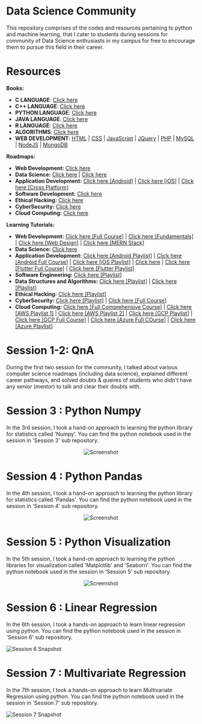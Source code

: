 # Data Science Community
This repository comprises of the codes and resources pertaining to python and machine learning, that I cater to students during sessions for community of Data Science enthusiasts in my campus for free to encourage them to pursue this field in their career.

# Resources


**Books:**

- **C LANGUAGE**: <a href="https://goalkicker.com/CBook/" target="_blank">Click here</a>
- **C++ LANGUAGE**: <a href="https://goalkicker.com/CPlusPlusBook/" target="_blank">Click here</a>
- **PYTHON LANGUAGE**: <a href="https://goalkicker.com/PythonBook/" target="_blank">Click here</a>
- **JAVA LANGUAGE**: <a href="https://goalkicker.com/JavaBook/" target="_blank">Click here</a>
- **R LANGUAGE**: <a href="https://goalkicker.com/RBook/" target="_blank">Click here</a>
- **ALGORITHMS**: <a href="https://goalkicker.com/AlgorithmsBook/" target="_blank">Click here</a>
- **WEB DEVELOPMENT**: <a href="https://goalkicker.com/HTML5Book/" target="_blank">HTML</a> | <a href="https://goalkicker.com/CSSBook/" target="_blank">CSS</a> | <a href="https://goalkicker.com/JavaScriptBook/" target="_blank">JavaScript</a> | <a href="https://goalkicker.com/jQueryBook/" target="_blank">JQuery</a> | <a href="https://goalkicker.com/PHPBook/" target="_blank">PHP</a> | <a href="https://goalkicker.com/MySQLBook/" target="_blank">MySQL</a> | <a href="https://goalkicker.com/NodeJSBook/" target="_blank">NodeJS</a> | <a href="https://goalkicker.com/MongoDBBook/" target="_blank">MongoDB</a>

**Roadmaps:**

- **Web Development:** <a href="https://youtu.be/2Gv6CMvI-Lw" target="_blank">Click here</a>
- **Data Science:** <a href="https://youtu.be/y9AK1YKRoLg" target="_blank">Click here</a> | <a href="https://youtu.be/Qk6tIh6sTr8" target="_blank">Click here</a>
- **Application Development:** <a href="https://youtu.be/qCJxBvvULDk" target="_blank">Click here [Android]</a> | <a href="https://youtu.be/Nlp1p_Cb1_U" target="_blank">Click here [iOS]</a> | <a href="https://youtu.be/ZLBPD2HG1H0" target="_blank">Click here [Cross Platform]</a>
- **Software Development:** <a href="https://youtu.be/J6rVaFzOEP8" target="_blank">Click here</a>
- **Ethical Hacking:** <a href="https://youtu.be/MUmjN-Fh8tY" target="_blank">Click here</a>
- **CyberSecurity:** <a href="https://youtu.be/Sj4TD0LSC_k" target="_blank">Click here</a>
- **Cloud Computing:** <a href="https://youtu.be/IX1k6E3uldk" target="_blank">Click here</a>

**Learning Tutorials:**

- **Web Development:** <a href="https://youtu.be/Q33KBiDriJY" target="_blank">Click here [Full Course]</a> | <a href="https://youtube.com/playlist?list=PL9ooVrP1hQOEloRCBI97ZXkWUg6MJn0Yf" target="_blank">Click here [Fundamentals]</a> | <a href="https://youtube.com/playlist?list=PLXC_gcsKLD6n7p6tHPBxsKjN5hA_quaPI" target="_blank">Click here [Web Design]</a> | <a href="https://youtu.be/7CqJlxBYj-M" target="_blank">Click here [MERN Stack]</a>
- **Data Science:** <a href="https://youtube.com/playlist?list=PLeo1K3hjS3us_ELKYSj_Fth2tIEkdKXvV" target="_blank">Click here</a>
- **Application Development:** <a href="https://youtube.com/playlist?list=PLknSwrodgQ72X4sKpzf5vT8kY80HKcUSe" target="_blank">Click here [Android Playlist]</a> | <a href="https://youtu.be/aS__9RbCyHg" target="_blank">Click here [Android Full Course]</a> | <a href="https://youtube.com/playlist?list=PLpZBns8dFbgx0gr68lf-un9EjdmywTu4_" target="_blank">Click here [iOS Playlist]</a> | <a href="https://youtu.be/mhE-Mp07RTo" target="_blank">Click here</a> | <a href="https://youtu.be/x0uinJvhNxI" target="_blank">Click here [Flutter Full Course]</a> | <a href="https://youtube.com/playlist?list=PLziVQlsc4EpCin9YcyI43QV0Jk8EQVraA" target="_blank">Click here [Flutter Playlist]</a>
- **Software Engineering:** <a href="https://youtube.com/playlist?list=PLWPirh4EWFpG2b1L3CL-OAPYcM25jLjXH" target="_blank">Click here [Playlist]</a>
- **Data Structures and Algorithms:** <a href="https://youtube.com/playlist?list=PLdo5W4Nhv31bbKJzrsKfMpo_grxuLl8LU" target="_blank">Click here [Playlist]</a> | <a href="https://youtube.com/playlist?list=PL6Zs6LgrJj3tDXv8a_elC6eT_4R5gfX4d" target="_blank">Click here [Playlist]</a>
- **Ethical Hacking:** <a href="https://youtube.com/playlist?list=PLBf0hzazHTGOEuhPQSnq-Ej8jRyXxfYvl" target="_blank">Click here [Playlist]</a>
- **CyberSecurity:** <a href="https://youtube.com/playlist?list=PL9ooVrP1hQOGPQVeapGsJCktzIO4DtI4_" target="_blank">Click here [Playlist]</a> | <a href="https://youtu.be/nzZkKoREEGo" target="_blank">Click here [Full Course]</a>
- **Cloud Computing:** <a href="https://youtu.be/2LaAJq1lB1Q" target="_blank">Click here [Full Comprehensive Course]</a> | <a href="https://youtube.com/playlist?list=PLEiEAq2VkUULlNtIFhEQHo8gacvme35rz" target="_blank">Click here [AWS Playlist 1]</a> | <a href="https://youtube.com/playlist?list=PL9ooVrP1hQOFWxRJcGdCot7AgJu29SVV3" target="_blank">Click here [AWS Playlist 2]</a> | <a href="https://youtube.com/playlist?list=PL9ooVrP1hQOFUm7TmkH1zk5xy75GAxV44" target="_blank">Click here [GCP Playlist]</a> | <a href="https://youtu.be/dn9cSRImmVA" target="_blank">Click here [GCP Full Course]</a> | <a href="https://youtu.be/tDuruX7XSac" target="_blank">Click here [Azure Full COurse]</a> | <a href="https://youtube.com/playlist?list=PLXtHYVsvn_b_v4EKljH6dGo9qJ7JjItWL" target="_blank">Click here [Azure Playlist]</a>

# Session 1-2: QnA

During the first two session for the community, I talked about various computer science roadmaps (including data science), explained different career pathways, and solved doubts & queires of students who didn't have any senior (mentor) to talk and clear their doubts with.

# Session 3 : Python Numpy

In the 3rd session, I took a hand-on approach to learning the python library for statistics called 'Numpy'. You can find the python notebook used in the session in 'Session 3' sub repository.

<p align="center">
  <img src="https://raw.githubusercontent.com/gohil-jay/Data-Science-Community/main/Session%203%20%3A%20Python%20Numpy/Screenshot.png" alt="Screenshot" />
</p>

# Session 4 : Python Pandas

In the 4th session, I took a hand-on approach to learning the python library for statistics called 'Pandas'. You can find the python notebook used in the session in 'Session 4' sub repository.

<p align="center">
  <img src="https://raw.githubusercontent.com/gohil-jay/Data-Science-Community/main/Session%204%20%3A%20Python%20Pandas/Snapshot.png" alt="Screenshot" />
</p>

# Session 5 : Python Visualization

In the 5th session, I took a hand-on approach to learning the python libraries for visualization called 'Matplotlib' and 'Seaborn'. You can find the python notebook used in the session in 'Session 5' sub repository.

<p align="center">
  <img src="https://raw.githubusercontent.com/gohil-jay/Data-Science-Community/main/Session%205%20%3A%20Python%20Visualization/Screenshot.png" alt="Screenshot" />
</p>

# Session 6 : Linear Regression

In the 6th session, I took a hands-on approach to learn linear regression using python. You can find the python notebook used in the session in 'Session 6' sub repository.

![Session 6 Snapshot](https://raw.githubusercontent.com/gohil-jay/Data-Science-Community/main/Session%206%20%3A%20Linear%20Regression/Snapshot.png)

# Session 7 : Multivariate Regression

In the 7th session, I took a hands-on approach to learn Multivariate Regression using python. You can find the python notebook used in the session in 'Session 7' sub repository.

![Session 7 Snapshot](https://raw.githubusercontent.com/gohil-jay/Data-Science-Community/main/Session%207%20%3A%20Multivariate%20Regression/Snapshot.png)
